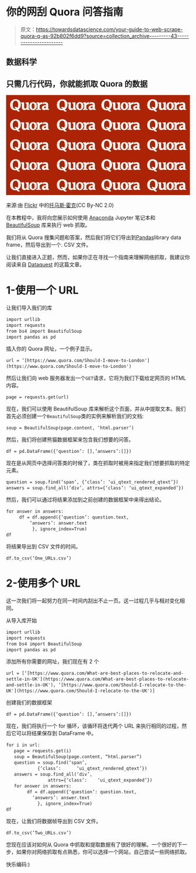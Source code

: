 # 你的网刮 Quora 问答指南

> 原文：<https://towardsdatascience.com/your-guide-to-web-scrape-quora-q-as-92b802f6dd9?source=collection_archive---------43----------------------->

## 数据科学

## 只需几行代码，你就能抓取 Quora 的数据

![](img/24c0162e782e05b2ff51ccd53e4750ba.png)

来源:由 [Flickr](https://www.flickr.com/photos/thomashawk/5370003859) 中的[托马斯·霍克](https://www.flickr.com/photos/thomashawk/)(CC By-NC 2.0)

在本教程中，我将向您展示如何使用 [Anaconda](https://www.anaconda.com/) Jupyter 笔记本和 [BeautifulSoup](https://www.crummy.com/software/BeautifulSoup/) 库来执行 web 抓取。

我们将从 Quora 搜集问题和答案，然后我们将它们导出到[Pandas](http://pandas.pydata.org/)library data frame，然后导出到一个. CSV 文件。

让我们直接进入正题，然而，如果你正在寻找一个指南来理解网络抓取，我建议你阅读来自 [Dataquest](https://www.dataquest.io/blog/web-scraping-tutorial-python/) 的这篇文章。

# 1-使用一个 URL

让我们导入我们的库

```
import urllib
import requests
from bs4 import BeautifulSoup
import pandas as pd
```

插入你的 Quora 网址，一个例子显示。

```
url = ‘[https://www.quora.com/Should-I-move-to-London'](https://www.quora.com/Should-I-move-to-London')
```

然后让我们向 web 服务器发出一个`GET`请求，它将为我们下载给定网页的 HTML 内容。

```
page = requests.get(url)
```

现在，我们可以使用 BeautifulSoup 库来解析这个页面，并从中提取文本。我们首先必须创建一个`BeautifulSoup`类的实例来解析我们的文档:

```
soup = BeautifulSoup(page.content, ‘html.parser’)
```

然后，我们将创建熊猫数据框架来包含我们想要的问答。

```
df = pd.DataFrame({‘question’: [],’answers’:[]})
```

现在是从网页中选择问答类的时候了，类在抓取时被用来指定我们想要抓取的特定元素。

```
question = soup.find(‘span’, {‘class’: ‘ui_qtext_rendered_qtext’})
answers = soup.find_all(‘div’, attrs={‘class’: ‘ui_qtext_expanded’})
```

然后，我们可以通过将结果添加到之前创建的数据框架中来得出结论。

```
for answer in answers:
     df = df.append({‘question’: question.text,
         ‘answers’: answer.text
          }, ignore_index=True)
df
```

将结果导出到 CSV 文件的时间。

```
df.to_csv(‘One_URLs.csv’)
```

# 2-使用多个 URL

这一次我们将一起努力在同一时间内刮出不止一页。这一过程几乎与相对变化相同。

从导入库开始

```
import urllib
import requests
from bs4 import BeautifulSoup
import pandas as pd
```

添加所有你需要的网址，我们现在有 2 个

```
url = [‘[https://www.quora.com/What-are-best-places-to-relocate-and-settle-in-UK'](https://www.quora.com/What-are-best-places-to-relocate-and-settle-in-UK'), ‘[https://www.quora.com/Should-I-relocate-to-the-UK'](https://www.quora.com/Should-I-relocate-to-the-UK')]
```

创建我们的数据框架

```
df = pd.DataFrame({‘question’: [],’answers’:[]})
```

现在，我们将执行一个 for 循环，该循环将迭代两个 URL 来执行相同的过程，然后它可以将结果保存到 DataFrame 中。

```
for i in url:
   page = requests.get(i)
   soup = BeautifulSoup(page.content, “html.parser”)
   question = soup.find(‘span’, 
            {‘class’:      ‘ui_qtext_rendered_qtext’})
   answers = soup.find_all(‘div’, 
                attrs={‘class’:    ‘ui_qtext_expanded’})
   for answer in answers:
        df = df.append({‘question’: question.text,
          ‘answers’: answer.text
            }, ignore_index=True)
df
```

现在，让我们将数据帧导出到 CSV 文件。

```
df.to_csv(‘Two_URLs.csv’)
```

您现在应该对如何从 Quora 中抓取和提取数据有了很好的理解。一个很好的下一步，如果你对网络抓取有点熟悉，你可以选择一个网站，自己尝试一些网络抓取。

快乐编码:)
